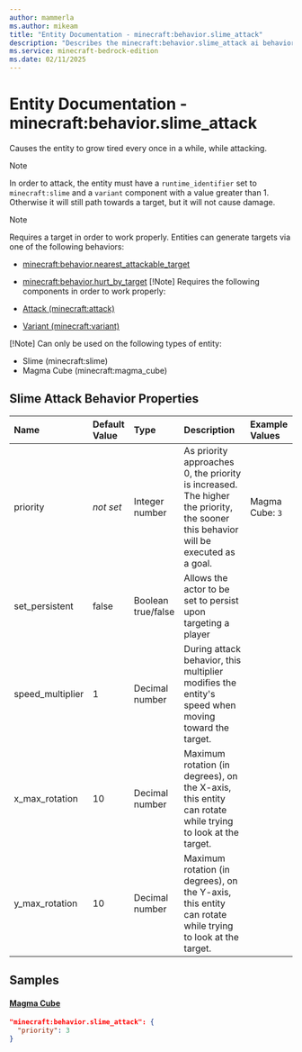 ```yaml
---
author: mammerla
ms.author: mikeam
title: "Entity Documentation - minecraft:behavior.slime_attack"
description: "Describes the minecraft:behavior.slime_attack ai behavior component"
ms.service: minecraft-bedrock-edition
ms.date: 02/11/2025 
---
```


# Entity Documentation - minecraft:behavior.slime_attack

Causes the entity to grow tired every once in a while, while attacking.

> [!Note]
> In order to attack, the entity must have a `runtime_identifier` set to `minecraft:slime` and a `variant` component with a value greater than 1. Otherwise it will still path towards a target, but it will not cause damage.

> [!Note]
> Requires a target in order to work properly. Entities can generate targets via one of the following behaviors:
> 
> * [minecraft:behavior.nearest_attackable_target](../EntityGoals/minecraftBehavior_nearest_attackble_target.md)
> * [minecraft:behavior.hurt_by_target](../EntityGoals/minecraftBehavior_hurt_by_target.md)
> [!Note]
> Requires the following components in order to work properly:
> 
> * [Attack (minecraft:attack)](../EntityComponents/minecraftComponent_attack.md)
> * [Variant (minecraft:variant)](../EntityComponents/minecraftComponent_variant.md)
> 
> [!Note]
> Can only be used on the following types of entity:
> 
> * Slime (minecraft:slime)
> * Magma Cube (minecraft:magma_cube)
> 

## Slime Attack Behavior Properties

|Name       |Default Value |Type |Description |Example Values |
|:----------|:-------------|:----|:-----------|:------------- |
| priority | *not set* | Integer number | As priority approaches 0, the priority is increased. The higher the priority, the sooner this behavior will be executed as a goal. | Magma Cube: `3` | 
| set_persistent | false | Boolean true/false | Allows the actor to be set to persist upon targeting a player |  | 
| speed_multiplier | 1 | Decimal number | During attack behavior, this multiplier modifies the entity's speed when moving toward the target. |  | 
| x_max_rotation | 10 | Decimal number | Maximum rotation (in degrees), on the X-axis, this entity can rotate while trying to look at the target. |  | 
| y_max_rotation | 10 | Decimal number | Maximum rotation (in degrees), on the Y-axis, this entity can rotate while trying to look at the target. |  | 

## Samples

#### [Magma Cube](https://github.com/Mojang/bedrock-samples/tree/preview/behavior_pack/entities/magma_cube.json)


```json
"minecraft:behavior.slime_attack": {
  "priority": 3
}
```
